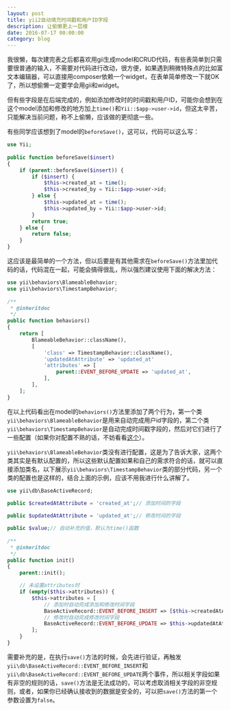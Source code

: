 ```yaml
---
layout: post
title: yii2自动填充时间戳和用户ID字段
description: 让偷懒更上一层楼
date: 2016-07-17 00:00:00
category: blog
---
```


我很懒，每次建完表之后都喜欢用gii生成model和CRUD代码，有些表简单到只需要很普通的输入，不需要对代码进行改动，很方便，如果遇到稍微特殊点的比如富文本编辑器，可以直接用composer依赖一个widget，在表单简单修改一下就OK了，所以想偷懒一定要学会用gii和widget。

但有些字段是在后端完成的，例如添加修改时的时间戳和用户ID，可能你会想到在这个model添加和修改的地方加上`time()`和`Yii::$app->user->id`，但这太辛苦，只能解决当前问题，称不上偷懒，应该做的更彻底一些。

有些同学应该想到了model的`beforeSave()`，这可以，代码可以这么写：

```php
use Yii;
 
public function beforeSave($insert)
{
    if (parent::beforeSave($insert)) {
        if ($insert) {
            $this->created_at = time();
            $this->created_by = Yii::$app->user->id;
        } else {
            $this->updated_at = time();
            $this->updated_by = Yii::$app->user->id;
        }
        return true;
    } else {
        return false;
    }
}
```

这应该是最简单的一个方法，但以后要是有其他需求在`beforeSave()`方法里加代码的话，代码混在一起，可能会搞得很乱，所以强烈建议使用下面的解决方法：

```php
use yii\behaviors\BlameableBehavior;
use yii\behaviors\TimestampBehavior;
 
/**
 * @inheritdoc
 */
public function behaviors()
{
    return [
        BlameableBehavior::className(),
        [
            'class' => TimestampBehavior::className(),
            'updatedAtAttribute' => 'updated_at'
            'attributes' => [
                parent::EVENT_BEFORE_UPDATE => 'updated_at',
            ],
        ],
    ];
}
```

在以上代码看出在model的`behaviors()`方法里添加了两个行为，第一个类`yii\behaviors\BlameableBehavior`是用来自动完成用户id字段的，第二个类`yii\behaviors\TimestampBehavior`是自动完成时间戳字段的，然后对它们进行了一些配置（如果你对配置不熟的话，不妨看看[这个](http://laohu321.cc/yii2-configuration-simple)）。

`yii\behaviors\BlameableBehavior`类没有进行配置，这是为了告诉大家，这两个类其实是有默认配置的，所以这些默认配置如果和自己的需求符合的话，就可以直接添加类名，以下展示`yii\behaviors\TimestampBehavior`类的部分代码，另一个类的配置也是这样的，结合上面的示例，应该不用我进行什么讲解了。

```php
use yii\db\BaseActiveRecord;
 
public $createdAtAttribute = 'created_at';// 添加时间的字段

public $updatedAtAttribute = 'updated_at';// 修改时间的字段

public $value;// 自动补充的值，默认为time()函数
 
/**
 * @inheritdoc
 */
public function init()
{
    parent::init();

    // 未设置attributes时
    if (empty($this->attributes)) {
        $this->attributes = [
            // 添加时自动完成添加和修改时间字段
            BaseActiveRecord::EVENT_BEFORE_INSERT => [$this->createdAtAttribute, $this->updatedAtAttribute],
            // 修改时自动完成修改时间字段
            BaseActiveRecord::EVENT_BEFORE_UPDATE => $this->updatedAtAttribute,
        ];
    }
}
```

需要补充的是，在执行`save()`方法的时候，会先进行验证，再触发`yii\db\BaseActiveRecord::EVENT_BEFORE_INSERT`和`yii\db\BaseActiveRecord::EVENT_BEFORE_UPDATE`两个事件，所以相关字段如果有非空的规则的话，`save()`方法是无法成功的，可以考虑取消相关字段的非空规则，或者，如果你已经确认接收到的数据是安全的，可以把`save()`方法的第一个参数设置为`false`。
